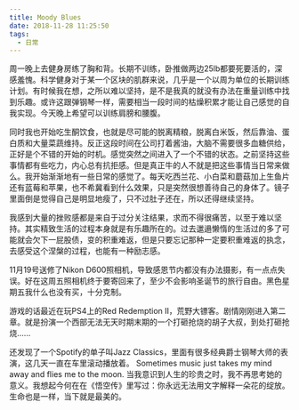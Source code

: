 ```yaml
---
title: Moody Blues
date: 2018-11-28 11:25:50
tags:
  - 日常
---
```

周一晚上去健身房练了胸和背。长期不训练，卧推做两边25lb都要死要活的，深感羞愧。科学健身对于某一个区块的肌群来说，几乎是一个以周为单位的长期训练计划。有时候我在想，之所以难以坚持，是不是我真的就没有办法在重量训练中找到乐趣。或许这跟弹钢琴一样，需要相当一段时间的枯燥积累才能让自己感觉的自我实现。今天晚上希望可以训练肩膀和腰腹。

同时我也开始吃生酮饮食，也就是尽可能的脱离精粮，脱离白米饭，然后靠油、蛋白质和大量菜蔬维持。反正这段时间在公司打着酱油，大脑不需要很多血糖供给，正好是个不错的开始的时机。感觉突然之间进入了一个不错的状态。之前坚持这些事情都有些吃力，内心总有抗拒感。但是真正牛的人不就是把这些事情当日常来做么。我开始渐渐地有一些日常的感觉了。每天吃西兰花、小白菜和蘑菇加上生鱼片还有蓝莓和苹果，也不希冀看到什么效果，只是突然很想善待自己的身体了。镜子里面倒是觉得自己是明显地瘦了，只不过肚子还在，所以还得继续坚持。

我感到大量的挫败感都是来自于过分关注结果，求而不得很痛苦，以至于难以坚持。其实精致生活的过程本身就是有乐趣所在的。过去邋遢懒惰的生活过的多了可能就会欠下一屁股债，变的积重难返，但是只要忘记那种一定要积重难返的执念，去感受这个涅槃的过程，也能有一种励志感。

11月19号送修了Nikon D600照相机，导致感恩节内都没有办法摄影，有一点点失误。好在这周五照相机终于要寄回来了，至少不会影响圣诞节的旅行自由。黑色星期五我什么也没有买，十分克制。

游戏的话最近在玩PS4上的Red Redemption II，荒野大镖客。剧情刚刚进入第二章。就是扮演一个西部无法无天时期末期的一个打砸抢烧的胡子大叔，到处打砸抢烧……

还发现了一个Spotify的单子叫Jazz Classics，里面有很多经典爵士钢琴大师的表演，这几天一直在车里滚动播放着。 Sometimes music just takes my mind away and flies me to the moon. 当我意识到人生的珍贵之时，我不再思考她的意义。我想起今何在在《悟空传》里写过：你永远无法用文字解释一朵花的绽放。生命也是一样，当下就是最美的。
